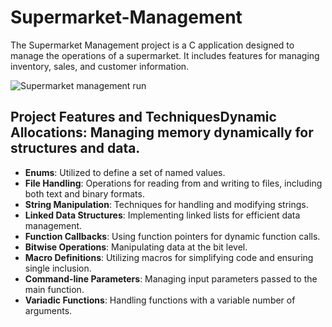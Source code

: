 # Supermarket-Management
The Supermarket Management project is a C application designed to manage the operations of a supermarket. It includes features for managing inventory, sales, and customer information.

![Supermarket management run](https://github.com/ravidmasalton/Supermarket-Management/assets/141358234/4729ee3d-f0e2-4735-9964-0a118432a807)



## Project Features and TechniquesDynamic Allocations: Managing memory dynamically for structures and data.
- **Enums**: Utilized to define a set of named values.
- **File Handling**: Operations for reading from and writing to files, including both text and binary formats.
- **String Manipulation**: Techniques for handling and modifying strings.
- **Linked Data Structures**: Implementing linked lists for efficient data management.
- **Function Callbacks**: Using function pointers for dynamic function calls.
- **Bitwise Operations**: Manipulating data at the bit level.
- **Macro Definitions**: Utilizing macros for simplifying code and ensuring single inclusion.
- **Command-line Parameters**: Managing input parameters passed to the main function.
- **Variadic Functions**: Handling functions with a variable number of arguments.
